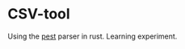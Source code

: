 # CSV-tool

Using the [pest](https://github.com/pest-parser/pest) parser in rust. Learning experiment.
